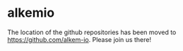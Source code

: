 # alkemio
The location of the github repositories has been moved to https://github.com/alkem-io. Please join us there!
